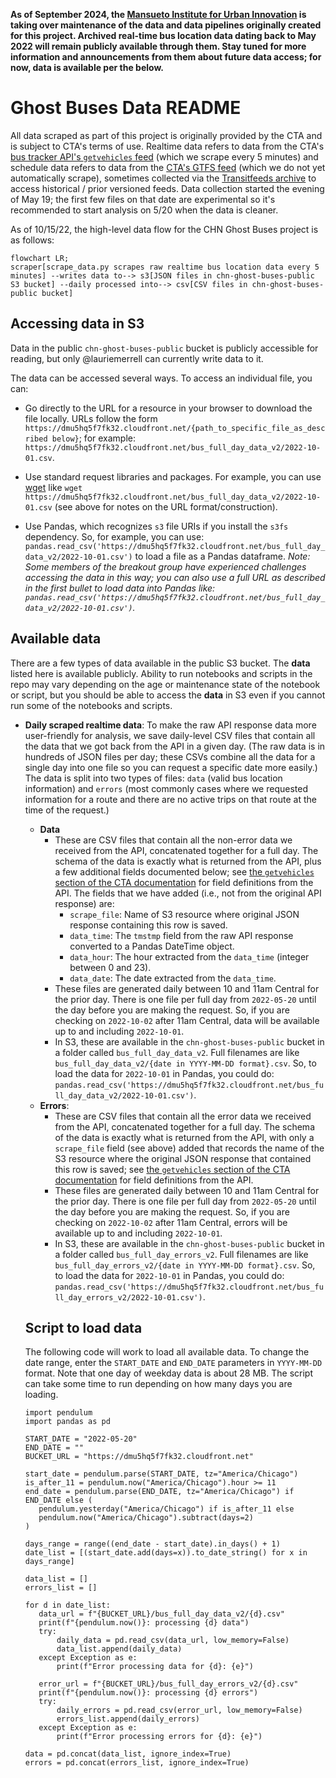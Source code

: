 **As of September 2024, the [Mansueto Institute for Urban Innovation](https://miurban.uchicago.edu/) is taking over maintenance of the data and data pipelines originally created for this project. Archived real-time bus location data dating back to May 2022 will remain publicly available through them. Stay tuned for more information and announcements from them about future data access; for now, data is available per the below.**

# Ghost Buses Data README

All data scraped as part of this project is originally provided by the CTA and is subject to CTA's terms of use. Realtime data refers to data from the CTA's [bus tracker API's `getvehicles` feed](https://www.transitchicago.com/developers/bustracker/) (which we scrape every 5 minutes) and schedule data refers to data from the [CTA's GTFS feed](https://www.transitchicago.com/developers/gtfs/) (which we do not yet automatically scrape), sometimes collected via the [Transitfeeds archive](https://transitfeeds.com/p/chicago-transit-authority/165) to access historical / prior versioned feeds. Data collection started the evening of May 19; the first few files on that date are experimental so it's recommended to start analysis on 5/20 when the data is cleaner.

As of 10/15/22, the high-level data flow for the CHN Ghost Buses project is as follows:

```mermaid
flowchart LR;
scraper[scrape_data.py scrapes raw realtime bus location data every 5 minutes] --writes data to--> s3[JSON files in chn-ghost-buses-public S3 bucket] --daily processed into--> csv[CSV files in chn-ghost-buses-public bucket]
```

## Accessing data in S3 

Data in the public `chn-ghost-buses-public` bucket is publicly accessible for reading, but only @lauriemerrell can currently write data to it.

The data can be accessed several ways. To access an individual file, you can:

* Go directly to the URL for a resource in your browser to download the file locally. URLs follow the form `https://dmu5hq5f7fk32.cloudfront.net/{path_to_specific_file_as_described below}`; for example: `https://dmu5hq5f7fk32.cloudfront.net/bus_full_day_data_v2/2022-10-01.csv`. 

* Use standard request libraries and packages. For example, you can use [wget](https://www.gnu.org/software/wget/manual/) like `wget https://dmu5hq5f7fk32.cloudfront.net/bus_full_day_data_v2/2022-10-01.csv` (see above for notes on the URL format/construction).

* Use Pandas, which recognizes `s3` file URIs if you install the `s3fs` dependency. So, for example, you can use: `pandas.read_csv('https://dmu5hq5f7fk32.cloudfront.net/bus_full_day_data_v2/2022-10-01.csv')` to load a file as a Pandas dataframe. *Note: Some members of the breakout group have experienced challenges accessing the data in this way; you can also use a full URL as described in the first bullet to load data into Pandas like: `pandas.read_csv('https://dmu5hq5f7fk32.cloudfront.net/bus_full_day_data_v2/2022-10-01.csv')`.*

## Available data

There are a few types of data available in the public S3 bucket. The **data** listed here is available publicly. Ability to run notebooks and scripts in the repo may vary depending on the age or maintenance state of the notebook or script, but you should be able to access the **data** in S3 even if you cannot run some of the notebooks and scripts. 

* **Daily scraped realtime data**: To make the raw API response data more user-friendly for analysis, we save daily-level CSV files that contain all the data that we got back from the API in a given day. (The raw data is in hundreds of JSON files per day; these CSVs combine all the data for a single day into one file so you can request a specific date more easily.) The data is split into two types of files: `data` (valid bus location information) and `errors` (most commonly cases where we requested information for a route and there are no active trips on that route at the time of the request.)
    * **Data**
        * These are CSV files that contain all the non-error data we received from the API, concatenated together for a full day. The schema of the data is exactly what is returned from the API, plus a few additional fields documented below; see [the `getvehicles` section of the CTA documentation](https://www.transitchicago.com/assets/1/6/cta_Bus_Tracker_API_Developer_Guide_and_Documentation_20160929.pdf) for field definitions from the API. The fields that we have added (i.e., not from the original API response) are:
            * `scrape_file`: Name of S3 resource where original JSON response containing this row is saved.
            * `data_time`: The `tmstmp` field from the raw API response converted to a Pandas DateTime object.
            * `data_hour`: The hour extracted from the `data_time` (integer between 0 and 23).
            * `data_date`: The date extracted from the `data_time`.
        * These files are generated daily between 10 and 11am Central for the prior day. There is one file per full day from `2022-05-20` until the day before you are making the request. So, if you are checking on `2022-10-02` after 11am Central, data will be available up to and including `2022-10-01`.
        * In S3, these are available in the `chn-ghost-buses-public` bucket in a folder called `bus_full_day_data_v2`. Full filenames are like `bus_full_day_data_v2/{date in YYYY-MM-DD format}.csv`. So, to load the data for `2022-10-01` in Pandas, you could do: `pandas.read_csv('https://dmu5hq5f7fk32.cloudfront.net/bus_full_day_data_v2/2022-10-01.csv')`.
    * **Errors**: 
        * These are CSV files that contain all the error data we received from the API, concatenated together for a full day. The schema of the data is exactly what is returned from the API, with only a `scrape_file` field (see above) added that records the name of the S3 resource where the original JSON response that contained this row is saved; see [the `getvehicles` section of the CTA documentation]('https://www.transitchicago.com/assets/1/6/cta_Bus_Tracker_API_Developer_Guide_and_Documentation_20160929.pdf') for field definitions from the API.
        * These files are generated daily between 10 and 11am Central for the prior day. There is one file per full day from `2022-05-20` until the day before you are making the request. So, if you are checking on `2022-10-02` after 11am Central, errors will be available up to and including `2022-10-01`.
        * In S3, these are available in the `chn-ghost-buses-public` bucket in a folder called `bus_full_day_errors_v2`. Full filenames are like `bus_full_day_errors_v2/{date in YYYY-MM-DD format}.csv`. So, to load the data for `2022-10-01` in Pandas, you could do: `pandas.read_csv('https://dmu5hq5f7fk32.cloudfront.net/bus_full_day_errors_v2/2022-10-01.csv')`.


    ## Script to load data

    The following code will work to load all available data. To change the date range, enter the `START_DATE` and `END_DATE` parameters in `YYYY-MM-DD` format. Note that one day of weekday data is about 28 MB. The script can take some time to run depending on how many days you are loading. 

    ```
   import pendulum
   import pandas as pd
   
   START_DATE = "2022-05-20"
   END_DATE = ""
   BUCKET_URL = "https://dmu5hq5f7fk32.cloudfront.net"
   
   start_date = pendulum.parse(START_DATE, tz="America/Chicago")
   is_after_11 = pendulum.now("America/Chicago").hour >= 11
   end_date = pendulum.parse(END_DATE, tz="America/Chicago") if END_DATE else (
       pendulum.yesterday("America/Chicago") if is_after_11 else 
       pendulum.now("America/Chicago").subtract(days=2)
   )
   
   days_range = range((end_date - start_date).in_days() + 1)
   date_list = [(start_date.add(days=x)).to_date_string() for x in days_range]
   
   data_list = []
   errors_list = []
   
   for d in date_list:
       data_url = f"{BUCKET_URL}/bus_full_day_data_v2/{d}.csv"
       print(f"{pendulum.now()}: processing {d} data")
       try:
           daily_data = pd.read_csv(data_url, low_memory=False)
           data_list.append(daily_data)
       except Exception as e:
           print(f"Error processing data for {d}: {e}")
   
       error_url = f"{BUCKET_URL}/bus_full_day_errors_v2/{d}.csv"
       print(f"{pendulum.now()}: processing {d} errors")
       try:
           daily_errors = pd.read_csv(error_url, low_memory=False)
           errors_list.append(daily_errors)
       except Exception as e:
           print(f"Error processing errors for {d}: {e}")
   
   data = pd.concat(data_list, ignore_index=True)
   errors = pd.concat(errors_list, ignore_index=True)

    ```

